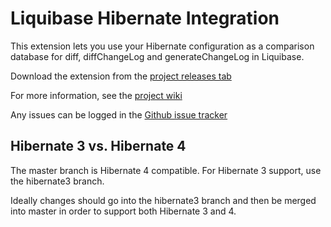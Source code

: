 # Liquibase Hibernate Integration

This extension lets you use your Hibernate configuration as a comparison database for diff, diffChangeLog and generateChangeLog in Liquibase.

Download the extension from the [project releases tab](https://github.com/liquibase/liquibase-hibernate/releases)

For more information, see the [project wiki](https://github.com/liquibase/liquibase-hibernate/wiki/)

Any issues can be logged in the [Github issue tracker](https://github.com/liquibase/liquibase-hibernate/issues)

## Hibernate 3 vs. Hibernate 4

The master branch is Hibernate 4 compatible. For Hibernate 3 support, use the hibernate3 branch.

Ideally changes should go into the hibernate3 branch and then be merged into master in order to support both Hibernate 3 and 4.